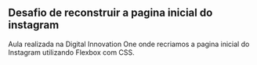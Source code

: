 ## Desafio de reconstruir a pagina inicial do instagram

Aula realizada na Digital Innovation One onde recriamos a pagina inicial do Instagram utilizando Flexbox com CSS.
